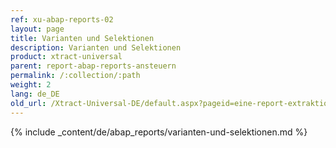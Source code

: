 ```yaml
---
ref: xu-abap-reports-02
layout: page
title: Varianten und Selektionen
description: Varianten und Selektionen
product: xtract-universal
parent: report-abap-reports-ansteuern
permalink: /:collection/:path
weight: 2
lang: de_DE
old_url: /Xtract-Universal-DE/default.aspx?pageid=eine-report-extraktion-definieren
---
```

{% include _content/de/abap_reports/varianten-und-selektionen.md %}
